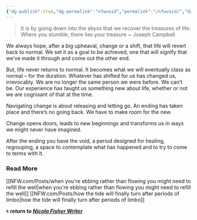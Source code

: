 ```yaml
---
{"dg-publish":true,"dg-permalink":"nfwvoid","permalink":"/nfwvoid/","dgHomeLink":true,"dgPassFrontmatter":false}
---
```



> It is by going down into the abyss that we recover the treasures of life. Where you stumble, there lies your treasure ~ Joseph Campbell

We always hope, after a big upheaval, change or a shift, that life will revert back to normal. We set it as a goal to be achieved, one that will signify that we’ve made it through and come out the other end.

But, life never returns to normal. It becomes what we will eventually class as normal – for the duration. Whatever has shifted for us has changed us, irrevocably. We are no longer the same person we were before. We can’t be. Our experience has taught us something new about life, whether or not we are cognisant of that at the time.

Navigating change is about releasing and letting go. An ending has taken place and there’s no going back. We have to make room for the new.

Change opens doors, leads to new beginnings and transforms us in ways we might never have imagined.

After the ending you have the void, a period designed for healing, regrouping, a space to contemplate what has happened and to try to come to terms with it.

### Read More

[[NFW.com/Posts/when you're ebbing rather than flowing you might need to refill the well|when you're ebbing rather than flowing you might need to refill the well]]
[[NFW.com/Posts/how the tide will finally turn after periods of limbo|how the tide will finally turn after periods of limbo]]

🌀 ***return to [Nicola Fisher Writer](https://booksbeansboots.co.uk/nfwstart/)***